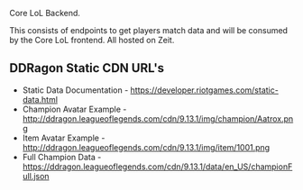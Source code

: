 Core LoL Backend.

This consists of endpoints to get players match data and will be consumed by the Core LoL frontend. All hosted on Zeit.

## DDRagon Static CDN URL's
* Static Data Documentation - https://developer.riotgames.com/static-data.html
* Champion Avatar Example - http://ddragon.leagueoflegends.com/cdn/9.13.1/img/champion/Aatrox.png
* Item Avatar Example - http://ddragon.leagueoflegends.com/cdn/9.13.1/img/item/1001.png
* Full Champion Data - https://ddragon.leagueoflegends.com/cdn/9.13.1/data/en_US/championFull.json
